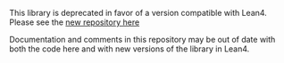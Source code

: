 This library is deprecated in favor of a version compatible with Lean4. Please see the [new repository here](https://github.com/dtumad/VCV-io)

Documentation and comments in this repository may be out of date with both the code here and with new versions of the library in Lean4.

